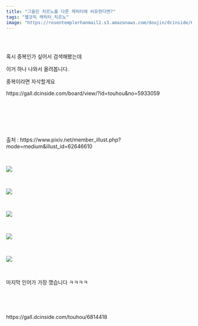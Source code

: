 ```yaml
---
title: "그을린 치르노를 다른 캐릭터에 비유한다면?"
tags: "웹코믹 캐릭터_치르노"
image: "https://rosentemplerhanmail2.s3.amazonaws.com/doujin/dcinside/6814418/001.jpg"
---
```

<div class="article">
<div style="overflow:hidden;">
<p><br/></p><p>혹시 중복인가 싶어서 검색해봤는데</p><p>이거 하나 나와서 올려봅니다.</p><p>중복이라면 자삭할게요</p><p>https://gall.dcinside.com/board/view/?id=touhou&amp;no=5933059<br/></p><p><br/></p><p><br/></p><p><br/></p><p>출처 : https://www.pixiv.net/member_illust.php?mode=medium&amp;illust_id=62646610</p><p><br/></p><p style="text-align: left;"><img src="{{ site.imgserver12 }}/dcinside/6814418/001.jpg"/></p><p><br/></p><p style="text-align: left;"><img src="{{ site.imgserver12 }}/dcinside/6814418/002.jpg"/></p><p><br/></p><p style="text-align: left;"><img src="{{ site.imgserver12 }}/dcinside/6814418/003.jpg"/></p><p><br/></p><p style="text-align: left;"><img src="{{ site.imgserver12 }}/dcinside/6814418/004.jpg"/></p><p><br/></p><p style="text-align: left;"><img src="{{ site.imgserver12 }}/dcinside/6814418/005.jpg"/></p><p style="text-align: left;"><br/></p><p style="text-align: left;">마지막 인어가 가장 깼습니다 ㅋㅋㅋㅋ</p><p><br/></p> </div></div>
<br/>
<p id="refer">https://gall.dcinside.com/touhou/6814418</p>
<br/>

